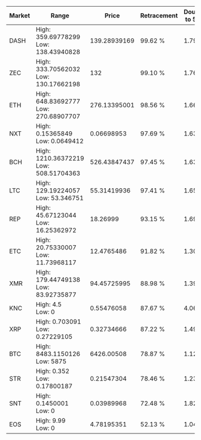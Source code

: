 | Market | Range | Price| Retracement | Doubles to 50% |
| --- | --- | --- | --- | --- |
| DASH | High: 359.69778299<br />Low: 138.43940828 | 139.28939169 | 99.62 % | 1.79 |
| ZEC | High: 333.70562032<br />Low: 130.17662198 | 132 | 99.10 % | 1.76 |
| ETH | High: 648.83692777<br />Low: 270.68907707 | 276.13395001 | 98.56 % | 1.66 |
| NXT | High: 0.15365849<br />Low: 0.0649412 | 0.06698953 | 97.69 % | 1.63 |
| BCH | High: 1210.36372219<br />Low: 508.51704363 | 526.43847437 | 97.45 % | 1.63 |
| LTC | High: 129.19224057<br />Low: 53.346751 | 55.31419936 | 97.41 % | 1.65 |
| REP | High: 45.67123044<br />Low: 16.25362972 | 18.26999 | 93.15 % | 1.69 |
| ETC | High: 20.75330007<br />Low: 11.73968117 | 12.4765486 | 91.82 % | 1.30 |
| XMR | High: 179.44749138<br />Low: 83.92735877 | 94.45725995 | 88.98 % | 1.39 |
| KNC | High: 4.5<br />Low: 0 | 0.55476058 | 87.67 % | 4.06 |
| XRP | High: 0.703091<br />Low: 0.27229105 | 0.32734666 | 87.22 % | 1.49 |
| BTC | High: 8483.1150126<br />Low: 5875 | 6426.00508 | 78.87 % | 1.12 |
| STR | High: 0.352<br />Low: 0.17800187 | 0.21547304 | 78.46 % | 1.23 |
| SNT | High: 0.1450001<br />Low: 0 | 0.03989968 | 72.48 % | 1.82 |
| EOS | High: 9.99<br />Low: 0 | 4.78195351 | 52.13 % | 1.04 |
